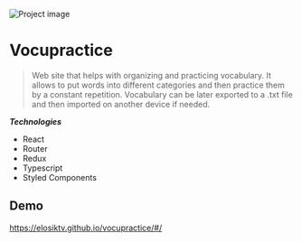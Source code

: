 ![Project image](https://i.ibb.co/f8h5nFG/bub.png)

# Vocupractice

> Web site that helps with organizing and practicing vocabulary.
> It allows to put words into different categories and then practice them by a constant repetition.
> Vocabulary can be later exported to a .txt file and then imported on another device if needed.

***Technologies***

- React
- Router
- Redux
- Typescript
- Styled Components

## Demo
https://elosiktv.github.io/vocupractice/#/